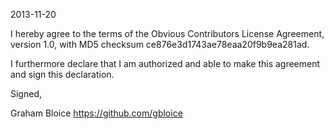 2013-11-20

I hereby agree to the terms of the Obvious Contributors License
Agreement, version 1.0, with MD5 checksum
ce876e3d1743ae78eaa20f9b9ea281ad.

I furthermore declare that I am authorized and able to make this
agreement and sign this declaration.

Signed,

Graham Bloice
https://github.com/gbloice